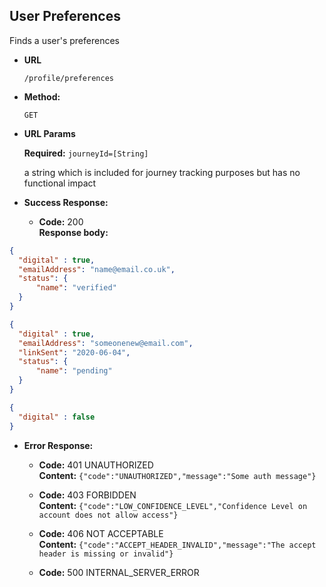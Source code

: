 User Preferences
----
  Finds a user's preferences

* **URL**

  `/profile/preferences`

* **Method:**

  `GET`

*  **URL Params**

   **Required:**
   `journeyId=[String]`

    a string which is included for journey tracking purposes but has no functional impact

* **Success Response:**

  * **Code:** 200 <br />
    **Response body:**

```json
{
  "digital" : true,
  "emailAddress": "name@email.co.uk",
  "status": {
      "name": "verified"
  }
}
```

```json
{
  "digital" : true,
  "emailAddress": "someonenew@email.com",
  "linkSent": "2020-06-04",
  "status": {
      "name": "pending"
  }
}
```

```json
{
  "digital" : false
}
```


* **Error Response:**

  * **Code:** 401 UNAUTHORIZED <br />
    **Content:** `{"code":"UNAUTHORIZED","message":"Some auth message"}`

  * **Code:** 403 FORBIDDEN <br />
    **Content:** `{"code":"LOW_CONFIDENCE_LEVEL","Confidence Level on account does not allow access"}`

  * **Code:** 406 NOT ACCEPTABLE <br />
    **Content:** `{"code":"ACCEPT_HEADER_INVALID","message":"The accept header is missing or invalid"}`

  * **Code:** 500 INTERNAL_SERVER_ERROR <br />



